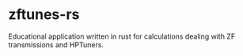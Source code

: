 # zftunes-rs

Educational application written in rust for calculations dealing with ZF transmissions and HPTuners. 
